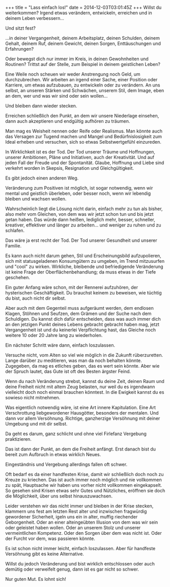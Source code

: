 +++
title = "Lass einfach los!"
date = 2014-12-03T03:01:45Z
+++
Willst du weiterkommen? Irgend etwas verändern, entwickeln, erreichen und in deinem Leben verbessern...

Und sitzt fest?

...in deiner Vergangenheit, deinem Arbeitsplatz, deinen Schulden, deinem Gehalt, deinem Ruf, deinem Gewicht, deinen Sorgen, Enttäuschungen und Erfahrungen?

Oder bewegst dich nur immer im Kreis, in deinen  Gewohnheiten und Routinen? Trittst auf der Stelle, zum Beispiel in deinem geistlichen Leben?

Eine Weile noch scheuen wir weder Anstrengung noch Geld, um durchzubrechen. Wir arbeiten an irgend einer Sache, einer Position oder Karriere, um etwas aufzubauen, zu entwickeln oder zu verändern. An uns selbst, an unseren Stärken und Schwächen, unserem Stil, dem Image, eben an dem, wer und was wir sind oder sein wollen...

Und bleiben dann wieder stecken.

Erreichen schließlich den Punkt, an dem wir unsere Niederlage einsehen, dann auch akzeptieren und endgültig aufhören zu träumen.

Man mag es Weisheit nennen oder Reife oder Realismus. Man könnte auch das Versagen zur Tugend machen und Mangel und Bedürfnislosigkeit zum Ideal erheben und versuchen, sich so etwas Selbstwertgefühl einzureden.

In Wirklichkeit ist es der Tod. Der Tod unserer Träume und Hoffnungen, unserer Ambitionen, Pläne und Initiativen, auch der Kreativität. Und auf jeden Fall der Freude und der Spontanität. Glaube, Hoffnung und Liebe sind verkehrt worden in Skepsis, Resignation und Gleichgültigkeit.

Es gibt jedoch einen anderen Weg.

Veränderung zum Positiven ist möglich, ist sogar notwendig, wenn wir mental und geistlich überleben, oder besser noch, wenn wir lebendig bleiben und wachsen wollen.

Wahrscheinlich liegt die Lösung nicht darin, einfach mehr zu tun als bisher, also mehr vom Gleichen, von dem was wir jetzt schon tun und bis jetzt getan haben. Das würde dann heißen, lediglich mehr, besser, schneller, kreativer, effektiver und länger zu arbeiten... und weniger zu ruhen und zu schlafen.

Das wäre ja erst recht der Tod. Der Tod unserer Gesundheit und unserer Familie.

Es kann auch nicht darum gehen, Stil und Erscheinungsbild aufzupolieren, sich mit statusgeladenen Konsumgütern zu umgeben, im Trend mitzusurfen und "cool" zu wirken. Wirkliche, bleibende und befriedigende Veränderung ist keine Frage der Oberflächenbehandlung; da muss etwas in der Tiefe geschehen.

Ein guter Anfang wäre schon, mit der Rennerei aufzuhören, der hysterischen Geschäftigkeit. Du brauchst keinem zu beweisen, wie tüchtig du bist, auch nicht dir selbst.

Aber auch mit dem Gegenteil muss aufgeräumt werden, dem endlosen Klagen, Stöhnen und Seufzen, dem  Grämen und der Suche nach dem Schuldigen. Du kannst dich dafür entscheiden, dass was auch immer dich an den jetzigen Punkt deines Lebens gebracht gebracht haben mag, jetzt Vergangenheit ist und du keinerlei Verpflichtung hast, das Gleiche noch weitere 10 oder 20 Jahre lang zu wiederholen.

Ein nächster Schritt wäre dann, einfach loszulassen.

Versuche nicht, vom Alten so viel wie möglich in die Zukunft rüberzuretten. Lange darüber zu meditieren, was man da noch behalten könnte. Zugegeben, da mag es etliches geben, das es wert sein könnte. Aber wie der Spruch lautet, das Gute ist oft des Besten ärgster Feind.

Wenn du nach Veränderung strebst, kannst du deine Zeit, deinen Raum und deine Freiheit nicht mit altem Zeug belasten, nur weil du es irgendwann vielleicht doch noch einmal brauchen könntest. In die Ewigkeit kannst du es sowieso nicht mitnehmen.

Was eigentlich notwendig wäre, ist eine Art innere Kapitulation. Eine Art Verschrottung liebgewordener Hausgötter, besonders der mentalen. Und dann vor allem Versöhnung. Richtige, ganzherzige Versöhnung mit deiner Umgebung und mit dir selbst.

Da geht es darum, ganz schlicht und ohne viel Firlefanz Vergebung praktizieren.

Das ist dann der Punkt, an dem die Freiheit anfängt. Erst danach bist du bereit zum Aufbruch in etwas wirklich Neues.

Eingeständnis und Vergebung allerdings fallen oft schwer.

Oft bedarf es da einer handfesten Krise, damit wir schließlich doch noch zu Kreuze zu kriechen. Das ist auch immer noch möglich und nie vollkommen zu spät, Hauptsache wir haben uns vorher nicht vollkommen eingekapselt. So gesehen sind Krisen etwas sehr Gutes und Nützliches, eröffnen sie doch die Möglichkeit, über uns selbst hinauszuwachsen.

Leider verstehen wir das nicht immer und bleiben in der Krise stecken, klammern uns fest am letzten Rest alter und inzwischen fragwürdig gewordener Sicherheit, igeln uns ein in alter, muffig riechender Geborgenheit. Oder an einer alteingeübten Illusion von dem was wir sein oder geleistet haben wollen. Oder an unserem Stolz und unserer vermeintlichen Kompetenz. Oder den Sorgen über dem was nicht ist. Oder der Furcht vor dem, was passieren könnte.

Es ist schon nicht immer leicht, einfach loszulassen. Aber für handfeste Versöhnung gibt es keine Alternative.

Willst du jedoch Veränderung und bist wirklich entschlossen oder auch demütig oder verweifelt genug, dann ist es gar nicht so schwer.

Nur guten Mut. Es lohnt sich!

